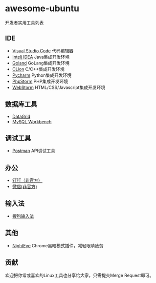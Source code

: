 # awesome-ubuntu

开发者实用工具列表


## IDE

- [Visual Studio Code](https://code.visualstudio.com/) 代码编辑器
- [Intelj IDEA](http://www.jetbrains.com/idea) Java集成开发环境
- [Goland](http://www.jetbrains.com/go) GoLang集成开发环境
- [CLion](http://www.jetbrains.com/clion) C/C++集成开发环境
- [Pycharm](http://www.jetbrains.com/pycharm) Python集成开发环境
- [PhpStorm](http://www.jetbrains.com/phpstorm) PHP集成开发环境
- [WebStorm](http://www.jetbrains.com/webstorm) HTML/CSS/Javascript集成开发环境


## 数据库工具

- [DataGrid](http://www.jetbrains.com/datagrip)
- [MySQL Workbench](https://www.mysql.com/products/workbench/)

## 调试工具

- [Postman](https://www.getpostman.com/) API调试工具

## 办公

- [钉钉（非官方）](https://github.com/yutent/dtalk-app) 
- [微信(非官方)](https://github.com/geeeeeeeeek/electronic-wechat)


## 输入法

- [搜狗输入法](https://pinyin.sogou.com/linux)


## 其他

- [NightEye](https://nighteye.app/) Chrome黑暗模式插件，减轻眼睛疲劳


## 贡献

 欢迎把你常或喜欢的Linux工具也分享给大家，只需提交Merge Request即可。